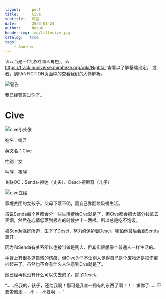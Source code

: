 ```yaml
---
layout:     post
title:      Cive
subtitle:   绮吾
date:       2023-01-24
author:     NokuX
header-img: img/titlecive.jpg
catalog:   true
tags:
    - Another
---
```


该典当是一位[游戏同人角色]。去 https://frackinuniverse.miraheze.org/wiki/Nightar 查看以了解基础设定，
或者，到FANFICTION页面中的查看我们的大体解析。

![警告]({{site.baseurl}}/img-post/bushi.png)

我已经警告过你了。

# Cive

![cive小头像]({{site.baseurl}}/img-post/cive.jpg)

姓名：绮吾

英文名：Cive

性别：女

种族：夜族

关联OC：Senda-襂达（丈夫）、Desci-德斯奇（儿子）

![cive立绘]({{site.baseurl}}/img-post/cive.png)

家境贫困的女孩子。父母下落不明，而自己靠翻垃圾桶生活。

虽说Senda每个月都会分一些生活费给Cive就是了，但Cive都会把大部分钱拿去买烟，然后在心情低落到极点的时候抽上一两根。所以总是吃不饱饭。

被Senda强奸所迫，生下了Desci，努力的保护着Desci，哪怕他最后会跟Senda离开。

因为和Senda有关系所以也被当做是贱人，但其实很想像个普通人一样生活的。

手臂上有很多道自残的伤痕，但Cive为了不让别人觉得自己是个废物还是把伤痕挡起来了。虽然也不会有什么人注意到Cive就是了。

她已经再也没有什么可以失去的了。除了Desci。

“……把我的，孩子，还给我啊！那可是我唯一拥有的东西了啊！！！求你了……不要带他走……不……不要啊……”
